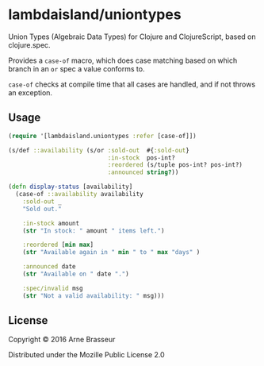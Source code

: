# lambdaisland/uniontypes

Union Types (Algebraic Data Types) for Clojure and ClojureScript, based on clojure.spec.

Provides a `case-of` macro, which does case matching based on which branch in an
`or` spec a value conforms to.

`case-of` checks at compile time that all cases are handled, and if not throws an exception.

## Usage

``` clojure
(require '[lambdaisland.uniontypes :refer [case-of]])

(s/def ::availability (s/or :sold-out  #{:sold-out}
                            :in-stock  pos-int?
                            :reordered (s/tuple pos-int? pos-int?)
                            :announced string?))

(defn display-status [availability]
  (case-of ::availability availability
    :sold-out _
    "Sold out."

    :in-stock amount
    (str "In stock: " amount " items left.")

    :reordered [min max]
    (str "Available again in " min " to " max "days" )

    :announced date
    (str "Available on " date ".")

    :spec/invalid msg
    (str "Not a valid availability: " msg)))
```

## License

Copyright © 2016 Arne Brasseur

Distributed under the Mozille Public License 2.0
